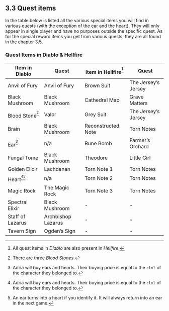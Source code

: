 ## 3.3 Quest items

In the table below is listed all the various special items you will find in various quests (with the exception of the ear and the heart). They will only appear in single player and have no purposes outside the specific quest. As for the special reward items you get from various quests, they are all found in the chapter 3.5.


### **Quest Items in Diablo & Hellfire**

| **Item in Diablo**    | **Quest**                | **Item in Hellfire**<sup>[^52]</sup> | **Quest**                 |
|----------------------|------------------------|----------------------------------|--------------------------|
| Anvil of Fury       | Anvil of Fury          | Brown Suit                      | The Jersey’s Jersey      |
| Black Mushroom      | Black Mushroom         | Cathedral Map                    | Grave Matters           |
| Blood Stone<sup>[^53]</sup> | Valor                  | Grey Suit                        | The Jersey’s Jersey      |
| Brain              | Black Mushroom         | Reconstructed Note               | Torn Notes              |
| Ear<sup>[^54]</sup>         | n/a                    | Rune Bomb                        | Farmer’s Orchard        |
| Fungal Tome        | Black Mushroom         | Theodore                         | Little Girl             |
| Golden Elixir      | Lachdanan              | Torn Note 1                      | Torn Notes              |
| Heart<sup>[^54][^55]</sup> | n/a                    | Torn Note 2                      | Torn Notes              |
| Magic Rock        | The Magic Rock         | Torn Note 3                      | Torn Notes              |
| Spectral Elixir   | Black Mushroom         | -                                | -                        |
| Staff of Lazarus  | Archbishop Lazarus     | -                                | -                        |
| Tavern Sign       | Ogden’s Sign           | -                                | -                        |

[^52]: All quest items in *Diablo* are also present in *Hellfire*.  
[^53]: There are three *Blood Stones*.  
[^54]: Adria will buy ears and hearts. Their buying price is equal to the `clvl` of the character they belonged to.  
[^55]: An ear turns into a heart if you identify it. It will always return into an ear in the next game.  